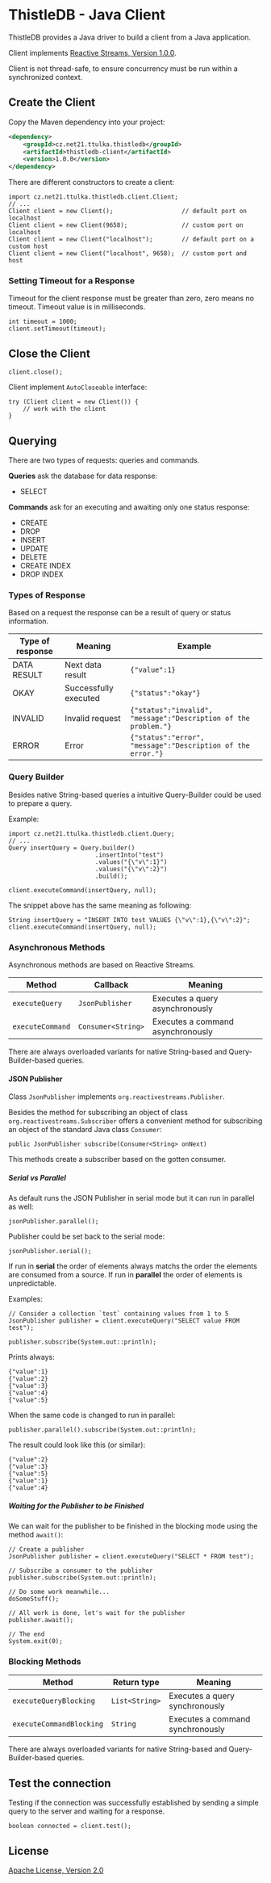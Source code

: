 # ThistleDB - Java Client 

ThistleDB provides a Java driver to build a client from a Java application.

Client implements [Reactive Streams, Version 1.0.0](http://www.reactive-streams.org).

Client is not thread-safe, to ensure concurrency must be run within a synchronized context.

## Create the Client 

Copy the Maven dependency into your project:
```xml
<dependency>
    <groupId>cz.net21.ttulka.thistledb</groupId>
    <artifactId>thistledb-client</artifactId>
    <version>1.0.0</version>
</dependency>
```
There are different constructors to create a client:
```
import cz.net21.ttulka.thistledb.client.Client;
// ...
Client client = new Client();                   // default port on localhost 
Client client = new Client(9658);               // custom port on localhost
Client client = new Client("localhost");        // default port on a custom host
Client client = new Client("localhost", 9658);  // custom port and host
```

### Setting Timeout for a Response
Timeout for the client response must be greater than zero, zero means no timeout.
Timeout value is in milliseconds.
```
int timeout = 1000;
client.setTimeout(timeout);
```

## Close the Client 
```
client.close();
```
Client implement `AutoCloseable` interface:
```
try (Client client = new Client()) {
    // work with the client
}
```

## Querying
There are two types of requests: queries and commands.

**Queries** ask the database for data response:
- SELECT

**Commands** ask for an executing and awaiting only one status response:
- CREATE
- DROP
- INSERT
- UPDATE
- DELETE
- CREATE INDEX
- DROP INDEX

### Types of Response
Based on a request the response can be a result of query or status information.

| Type of response | Meaning               | Example                                                         |
| ---------------- | --------------------- | --------------------------------------------------------------- |
| DATA RESULT      | Next data result      | `{"value":1}`                                                   |
| OKAY             | Successfully executed | `{"status":"okay"}`                                             |
| INVALID          | Invalid request       | `{"status":"invalid", "message":"Description of the problem."}` |
| ERROR            | Error                 | `{"status":"error", "message":"Description of the error."}`     |

### Query Builder
Besides native String-based queries a intuitive Query-Builder could be used to prepare a query.

Example:
```
import cz.net21.ttulka.thistledb.client.Query;
// ...
Query insertQuery = Query.builder()
                        .insertInto("test")
                        .values("{\"v\":1}")
                        .values("{\"v\":2}")
                        .build();
                        
client.executeCommand(insertQuery, null);
```
The snippet above has the same meaning as following:
```
String insertQuery = "INSERT INTO test VALUES {\"v\":1},{\"v\":2}";
client.executeCommand(insertQuery, null);
```

### Asynchronous Methods
Asynchronous methods are based on Reactive Streams.

| Method           | Callback           | Meaning                           |
| ---------------- | ------------------ | --------------------------------- |
| `executeQuery`   | `JsonPublisher`    | Executes a query asynchronously   |
| `executeCommand` | `Consumer<String>` | Executes a command asynchronously |

There are always overloaded variants for native String-based and Query-Builder-based queries.

#### JSON Publisher
Class `JsonPublisher` implements `org.reactivestreams.Publisher`. 

Besides the method for subscribing an object of class `org.reactivestreams.Subscriber` offers a convenient method for subscribing an object of the standard Java class `Consumer`:
```
public JsonPublisher subscribe(Consumer<String> onNext)
```
This methods create a subscriber based on the gotten consumer.

##### Serial vs Parallel
As default runs the JSON Publisher in serial mode but it can run in parallel as well:
```
jsonPublisher.parallel();
```
Publisher could be set back to the serial mode:
```
jsonPublisher.serial();
```

If run in **serial** the order of elements always matchs the order the elements are consumed from a source.
If run in **parallel** the order of elements is unpredictable.

Examples:
```
// Consider a collection `test` containing values from 1 to 5
JsonPublisher publisher = client.executeQuery("SELECT value FROM test");

publisher.subscribe(System.out::println);
```
Prints always:
```
{"value":1}
{"value":2}
{"value":3}
{"value":4}
{"value":5}
```
When the same code is changed to run in parallel:
```
publisher.parallel().subscribe(System.out::println);
```
The result could look like this (or similar):
```
{"value":2}
{"value":3}
{"value":5}
{"value":1}
{"value":4}
```

##### Waiting for the Publisher to be Finished
We can wait for the publisher to be finished in the blocking mode using the method `await()`:
```
// Create a publisher
JsonPublisher publisher = client.executeQuery("SELECT * FROM test");

// Subscribe a consumer to the publisher
publisher.subscribe(System.out::println);

// Do some work meanwhile...
doSomeStuff();

// All work is done, let's wait for the publisher
publisher.await();

// The end
System.exit(0);
```

### Blocking Methods
| Method                   | Return type    | Meaning                          |
| ------------------------ | -------------- | -------------------------------- |
| `executeQueryBlocking`   | `List<String>` | Executes a query synchronously   |
| `executeCommandBlocking` | `String`       | Executes a command synchronously |

There are always overloaded variants for native String-based and Query-Builder-based queries.

## Test the connection
Testing if the connection was successfully established by sending a simple query to the server and waiting for a response.
```
boolean connected = client.test();
```

## License

[Apache License, Version 2.0](http://www.apache.org/licenses/LICENSE-2.0)
